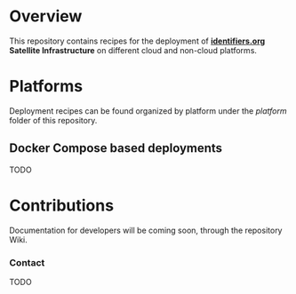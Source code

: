 # Overview
This repository contains recipes for the deployment of [__identifiers.org__](http://identifiers.org) **Satellite Infrastructure** on different cloud and non-cloud platforms.


# Platforms
Deployment recipes can be found organized by platform under the _platform_ folder of this repository.


## Docker Compose based deployments
TODO


# Contributions
Documentation for developers will be coming soon, through the repository Wiki.


### Contact
TODO
